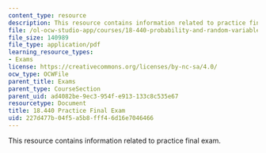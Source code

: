 ```yaml
---
content_type: resource
description: This resource contains information related to practice final exam.
file: /ol-ocw-studio-app/courses/18-440-probability-and-random-variables-spring-2014/227d477b04f5a5b8fff46d16e7046466_MIT18_440S14_prctcfinal.pdf
file_size: 140989
file_type: application/pdf
learning_resource_types:
- Exams
license: https://creativecommons.org/licenses/by-nc-sa/4.0/
ocw_type: OCWFile
parent_title: Exams
parent_type: CourseSection
parent_uid: ad4082be-9ec3-954f-e913-133c8c535e67
resourcetype: Document
title: 18.440 Practice Final Exam
uid: 227d477b-04f5-a5b8-fff4-6d16e7046466
---
```

This resource contains information related to practice final exam.